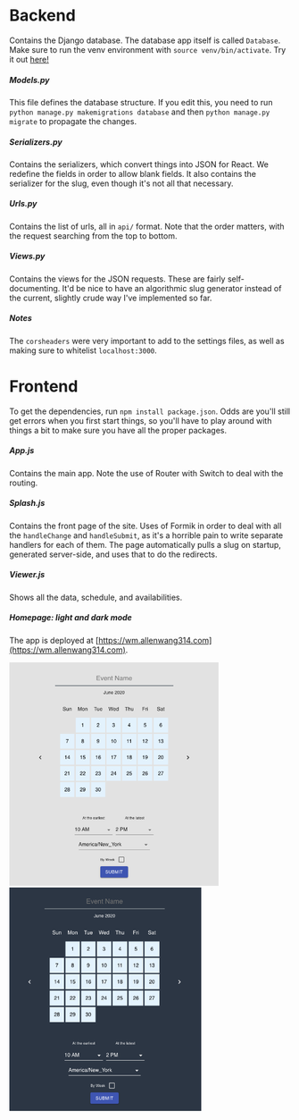 # Backend
Contains the Django database. The database app itself is called `Database`. Make sure to run the venv environment with `source venv/bin/activate`. Try it out [here!](https://wm.allenwang314.com)

##### Models.py
This file defines the database structure. If you edit this, you need to run `python manage.py makemigrations database` and then `python manage.py migrate` to propagate the changes. 

##### Serializers.py
Contains the serializers, which convert things into JSON for React. We redefine the fields in order to allow blank fields. It also contains the serializer for the slug, even though it's not all that necessary.

##### Urls.py
Contains the list of urls, all in `api/` format. Note that the order matters, with the request searching from the top to bottom. 

##### Views.py
Contains the views for the JSON requests. These are fairly self-documenting. It'd be nice to have an algorithmic slug generator instead of the current, slightly crude way I've implemented so far.

##### Notes
The `corsheaders` were very important to add to the settings files, as well as making sure to whitelist `localhost:3000`.

# Frontend
To get the dependencies, run `npm install package.json`. Odds are you'll still get errors when you first start things, so you'll have to play around with things a bit to make sure you have all the proper packages. 

##### App.js
Contains the main app. Note the use of Router with Switch to deal with the routing.

##### Splash.js
Contains the front page of the site. Uses of Formik in order to deal with all the `handleChange` and `handleSubmit`, as it's a horrible pain to write separate handlers for each of them. The page automatically pulls a slug on startup, generated server-side, and uses that to do the redirects.

##### Viewer.js
Shows all the data, schedule, and availabilities.

##### Homepage: light and dark mode

The app is deployed at [https://wm.allenwang314.com](https://wm.allenwang314.com).

<img src="/readme_img/light_mode_home.png" height="400"> &nbsp; &nbsp; &nbsp;&nbsp;&nbsp;&nbsp;<img src="/readme_img/dark_mode_home.png" height="400">
